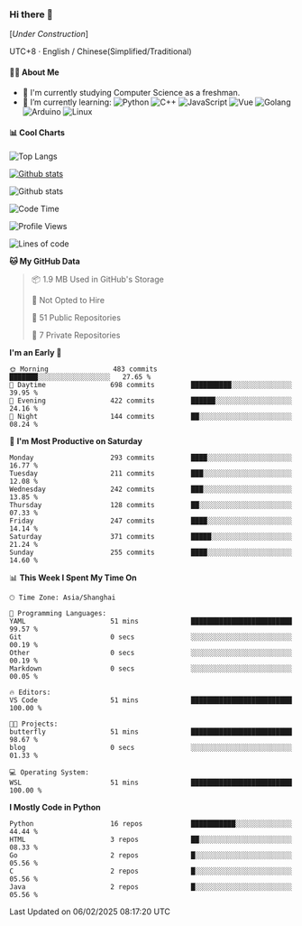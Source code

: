 ### Hi there 👋

\[*Under Construction*\]

UTC+8 · English / Chinese(Simplified/Traditional)

<!--
**NoNormalCreeper/NoNormalCreeper** is a ✨ _special_ ✨ repository because its `README.md` (this file) appears on your GitHub profile.

Here are some ideas to get you started:

- 🔭 I’m currently working on ...
- 🌱 I’m currently learning ...
- 👯 I’m looking to collaborate on ...
- 🤔 I’m looking for help with ...
- 💬 Ask me about ...
- 📫 How to reach me: ...
- 😄 Pronouns: ...
- ⚡ Fun fact: ...
-->

#### 👩‍💻 About Me

- 🏫 I'm currently studying Computer Science as a freshman.
- 🌱 I’m currently learning: 
![Python](https://img.shields.io/badge/-Python-blue?style=flat-square&logo=Python&logoColor=fff)
![C++](https://img.shields.io/badge/-C%2B%2B-00599C?style=flat-square&logo=C%2B%2B&logoColor=fff)
![JavaScript](https://img.shields.io/badge/-JavaScript-ffca18?style=flat-square&logo=JavaScript&logoColor=fff)
![Vue](https://img.shields.io/badge/-Vue-4FC08D?style=flat-square&logo=Vue.js&logoColor=fff)
![Golang](https://img.shields.io/badge/-Go-007d9c?style=flat-square&logo=Go&logoColor=fff)
![Arduino](https://img.shields.io/badge/-Arduino-00979D?style=flat-square&logo=Arduino&logoColor=fff)
![Linux](https://img.shields.io/badge/-Linux-FCC624?style=flat-square&logo=Linux&logoColor=fff)

#### 📊 Cool Charts

![Top Langs](https://github-readme-stats.vercel.app/api/top-langs/?username=NoNormalCreeper&layout=compact)

[![Github stats](https://github-readme-stats.vercel.app/api?username=NoNormalCreeper&show_icons=true)](https://github.com/anuraghazra/github-readme-stats)

![Github stats](https://github-profile-trophy.vercel.app/?username=NoNormalCreeper)


<!--START_SECTION:waka-->
![Code Time](http://img.shields.io/badge/Code%20Time-294%20hrs%2044%20mins-blue)

![Profile Views](http://img.shields.io/badge/Profile%20Views-0-blue)

![Lines of code](https://img.shields.io/badge/From%20Hello%20World%20I%27ve%20Written-2.7%20million%20lines%20of%20code-blue)

**🐱 My GitHub Data** 

> 📦 1.9 MB Used in GitHub's Storage 
 > 
> 🚫 Not Opted to Hire
 > 
> 📜 51 Public Repositories 
 > 
> 🔑 7 Private Repositories 
 > 
**I'm an Early 🐤** 

```text
🌞 Morning                483 commits         ███████░░░░░░░░░░░░░░░░░░   27.65 % 
🌆 Daytime                698 commits         ██████████░░░░░░░░░░░░░░░   39.95 % 
🌃 Evening                422 commits         ██████░░░░░░░░░░░░░░░░░░░   24.16 % 
🌙 Night                  144 commits         ██░░░░░░░░░░░░░░░░░░░░░░░   08.24 % 
```
📅 **I'm Most Productive on Saturday** 

```text
Monday                   293 commits         ████░░░░░░░░░░░░░░░░░░░░░   16.77 % 
Tuesday                  211 commits         ███░░░░░░░░░░░░░░░░░░░░░░   12.08 % 
Wednesday                242 commits         ███░░░░░░░░░░░░░░░░░░░░░░   13.85 % 
Thursday                 128 commits         ██░░░░░░░░░░░░░░░░░░░░░░░   07.33 % 
Friday                   247 commits         ████░░░░░░░░░░░░░░░░░░░░░   14.14 % 
Saturday                 371 commits         █████░░░░░░░░░░░░░░░░░░░░   21.24 % 
Sunday                   255 commits         ████░░░░░░░░░░░░░░░░░░░░░   14.60 % 
```


📊 **This Week I Spent My Time On** 

```text
🕑︎ Time Zone: Asia/Shanghai

💬 Programming Languages: 
YAML                     51 mins             █████████████████████████   99.57 % 
Git                      0 secs              ░░░░░░░░░░░░░░░░░░░░░░░░░   00.19 % 
Other                    0 secs              ░░░░░░░░░░░░░░░░░░░░░░░░░   00.19 % 
Markdown                 0 secs              ░░░░░░░░░░░░░░░░░░░░░░░░░   00.05 % 

🔥 Editors: 
VS Code                  51 mins             █████████████████████████   100.00 % 

🐱‍💻 Projects: 
butterfly                51 mins             █████████████████████████   98.67 % 
blog                     0 secs              ░░░░░░░░░░░░░░░░░░░░░░░░░   01.33 % 

💻 Operating System: 
WSL                      51 mins             █████████████████████████   100.00 % 
```

**I Mostly Code in Python** 

```text
Python                   16 repos            ███████████░░░░░░░░░░░░░░   44.44 % 
HTML                     3 repos             ██░░░░░░░░░░░░░░░░░░░░░░░   08.33 % 
Go                       2 repos             █░░░░░░░░░░░░░░░░░░░░░░░░   05.56 % 
C                        2 repos             █░░░░░░░░░░░░░░░░░░░░░░░░   05.56 % 
Java                     2 repos             █░░░░░░░░░░░░░░░░░░░░░░░░   05.56 % 
```




 Last Updated on 06/02/2025 08:17:20 UTC
<!--END_SECTION:waka-->


